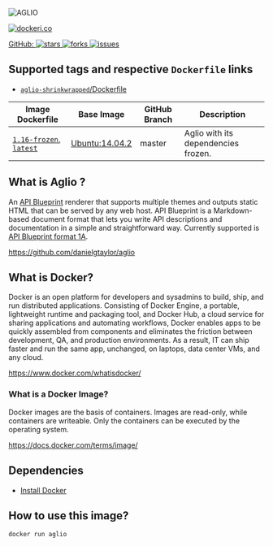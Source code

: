 ![AGLIO](https://raw.github.com/danielgtaylor/aglio/master/images/aglio.png)

[![dockeri.co](http://dockeri.co/image/davidonlaptop/aglio)](https://registry.hub.docker.com/davidonlaptop/aglio/)

[GitHub: ![stars](https://img.shields.io/github/stars/davidonlaptop/aglio.svg) ![forks](https://img.shields.io/github/forks/davidonlaptop/aglio.svg) ![issues](https://img.shields.io/github/issues/davidonlaptop/aglio.svg) ](https://github.com/davidonlaptop/aglio)

## Supported tags and respective `Dockerfile` links
- [`aglio-shrinkwrapped`/Dockerfile](https://github.com/davidonlaptop/docker-aglio/tree/1.16.1-shrinkwrapped/aglio-1.16-shrinkwrapped/Dockerfile)

| Image Dockerfile     | Base Image      | GitHub Branch | Description  |
| -------------------- | --------------- | ------------- | ------------ |
| [`1.16-frozen`, `latest`](https://github.com/davidonlaptop/docker-aglio/tree/1.16.1-frozen/aglio-1.16-frozen/Dockerfile)  |  [Ubuntu:14.04.2](https://registry.hub.docker.com/_/ubuntu/)  |  master  |  Aglio with its dependencies frozen.  |


## What is Aglio ?
An [API Blueprint](http://apiblueprint.org/) renderer that supports multiple themes and outputs static HTML that can be served by any web host. API Blueprint is a Markdown-based document format that lets you write API descriptions and documentation in a simple and straightforward way. Currently supported is [API Blueprint format 1A](https://github.com/apiaryio/api-blueprint/blob/master/API%20Blueprint%20Specification.md).

https://github.com/danielgtaylor/aglio

## What is Docker?
Docker is an open platform for developers and sysadmins to build, ship, and run distributed applications. Consisting of Docker Engine, a portable, lightweight runtime and packaging tool, and Docker Hub, a cloud service for sharing applications and automating workflows, Docker enables apps to be quickly assembled from components and eliminates the friction between development, QA, and production environments. As a result, IT can ship faster and run the same app, unchanged, on laptops, data center VMs, and any cloud.

https://www.docker.com/whatisdocker/

### What is a Docker Image?
Docker images are the basis of containers. Images are read-only, while containers are writeable. Only the containers can be executed by the operating system.

https://docs.docker.com/terms/image/

## Dependencies
* [Install Docker](https://docs.docker.com/installation/)

## How to use this image?
```
docker run aglio
```

